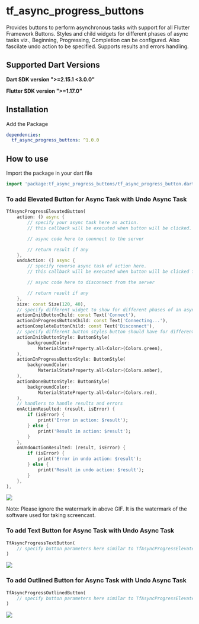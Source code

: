 # tf_async_progress_buttons

Provides buttons to perform asynchronous tasks with support for all Flutter Framework Buttons. Styles and child widgets for different phases of async tasks viz., Beginning, Progressing, Completion can be configured. Also fascilate undo action to be specified. Supports results and errors handling.

## Supported Dart Versions

**Dart SDK version ">=2.15.1 <3.0.0"**

**Flutter SDK version ">=1.17.0"**

## Installation

Add the Package

```yaml
dependencies:
  tf_async_progress_buttons: ^1.0.0
```

## How to use

Import the package in your dart file

```dart
import 'package:tf_async_progress_buttons/tf_async_progress_button.dart';
```

### **To add Elevated Button for Async Task with Undo Async Task**

```dart
TfAsyncProgressElevatedButton(
    action: () async {
        // specify your async task here as action.
        // this callback will be executed when button will be clicked.

        // async code here to connnect to the server

        // return result if any
    }, 
    undoAction: () async {
        // specify reverse async task of action here.
        // this callback will be executed when button will be clicked for undo-ing the action. 

        // async code here to disconnect from the server

        // return result if any
    }, 
    size: const Size(120, 40),
    // specify different widget to show for different phases of an async task
    actionInitButtonChild: const Text('Connect'),
    actionInProgressButtonChild: const Text('Connecting...'),
    actionCompleteButtonChild: const Text('Disconnect'),
    // specify different button styles button should have for different phases of an async task
    actionInitButtonStyle: ButtonStyle(
        backgroundColor:
            MaterialStateProperty.all<Color>(Colors.green),
    ),
    actionInProgressButtonStyle: ButtonStyle(
        backgroundColor:
            MaterialStateProperty.all<Color>(Colors.amber),
    ),
    actionDoneButtonStyle: ButtonStyle(
        backgroundColor:
            MaterialStateProperty.all<Color>(Colors.red),
    ),
    // handlers to handle results and errors
    onActionResulted: (result, isError) {
        if (isError) {
            print('Error in action: $result');
        } else {
            print('Result in action: $result');
        }
    },
    onUndoActionResulted: (result, isError) {
        if (isError) {
            print('Error in undo action: $result');
        } else {
            print('Result in undo action: $result');
        }
    },
),
```

![](https://github.com/rahul-badgujar/tf_async_progress_buttons_flutter_package/raw/main/assets/gif/elevated-button-demo.gif)

Note: Please ignore the watermark in above GIF. It is the watermark of the software used for taking screencast.

### **To add Text Button for Async Task with Undo Async Task**

```dart
TfAsyncProgressTextButton(
    // specify button parameters here similar to TfAsyncProgressElevatedButton
)
```

![](https://github.com/rahul-badgujar/tf_async_progress_buttons_flutter_package/raw/main/assets/gif/text-button-demo.gif)

### **To add Outlined Button for Async Task with Undo Async Task**

```dart
TfAsyncProgressOutlinedButton(
    // specify button parameters here similar to TfAsyncProgressElevatedButton
)
```

![](https://github.com/rahul-badgujar/tf_async_progress_buttons_flutter_package/raw/main/assets/gif/outlined-button-demo.gif)
